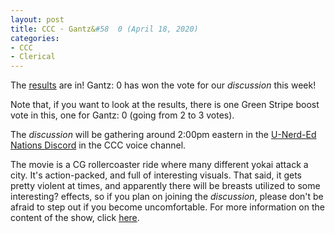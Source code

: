 ```yaml
---
layout: post
title: CCC · Gantz&#58  0 (April 18, 2020)
categories:
- CCC
- Clerical
---
```


The [results](https://docs.google.com/forms/d/e/1FAIpQLScFo3KDiVPQdfv0xGiKjtFyh8gx4ebjrFi-wCnZyjEDvH-nLw/viewanalytics) are in!  Gantz:  0 has won the vote for our *discussion* this week!

Note that, if you want to look at the results, there is one Green Stripe boost vote in this, one for Gantz:  0 (going from 2 to 3 votes).

The *discussion* will be gathering around 2:00pm eastern in the [U-Nerd-Ed Nations Discord](https://discord.gg/JqfTQ7w) in the CCC voice channel.

The movie is a CG rollercoaster ride where many different yokai attack a city. It's action-packed, and full of interesting visuals.  That said, it gets pretty violent at times, and apparently there will be breasts utilized to some interesting? effects, so if you plan on joining the *discussion*, please don't be afraid to step out if you become uncomfortable.  For more information on the content of the show, click [here](https://www.imdb.com/title/tt5923962/parentalguide?ref_=tt_stry_pg).
